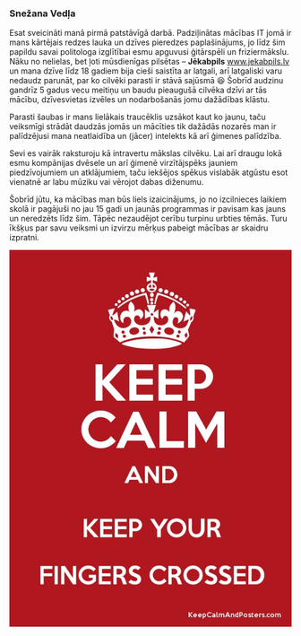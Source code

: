 ### Snežana Vedļa

Esat sveicināti manā pirmā patstāvīgā darbā. Padziļinātas mācības IT jomā ir mans kārtējais redzes lauka 
un dzīves pieredzes paplašinājums, jo līdz šim papildu savai politologa izglītībai esmu apguvusi ģitārspēli 
un friziermākslu. Nāku no nelielas, bet ļoti mūsdienīgas pilsētas – **Jēkabpils** www.jekabpils.lv un 
mana dzīve līdz 18 gadiem bija cieši saistīta ar latgali, arī latgaliski varu nedaudz parunāt, par ko cilvēki 
parasti ir stāvā sajūsmā :laughing:  Šobrīd audzinu gandrīz 5 gadus vecu meitiņu un baudu pieaugušā
 cilvēka dzīvi ar tās mācību, dzīvesvietas izvēles un nodarbošanās jomu dažādības klāstu.

Parasti šaubas ir mans lielākais traucēklis uzsākot kaut ko jaunu, taču veiksmīgi strādāt daudzās jomās un 
mācīties tik dažādās nozarēs man ir palīdzējusi mana neatlaidība un (jācer) intelekts kā arī ģimenes 
palīdzība.

Sevi es vairāk raksturoju kā intravertu mākslas cilvēku. Lai arī draugu lokā esmu kompānijas dvēsele un 
arī ģimenē virzītājspēks jauniem piedzīvojumiem un atklājumiem, taču iekšējos spēkus vislabāk atgūstu 
esot vienatnē ar labu mūziku vai vērojot dabas diženumu. 


Šobrīd jūtu, ka mācības man būs liels izaicinājums, jo no izcilnieces laikiem skolā ir pagājuši no jau 15 
gadi un jaunās programmas ir pavisam kas jauns un neredzēts līdz šim. Tāpēc nezaudējot cerību turpinu 
urbties tēmās. Turu īkšķus par savu veiksmi un izvirzu mērķus pabeigt mācības ar skaidru izpratni. 

![This is an image](finger.jpg)
